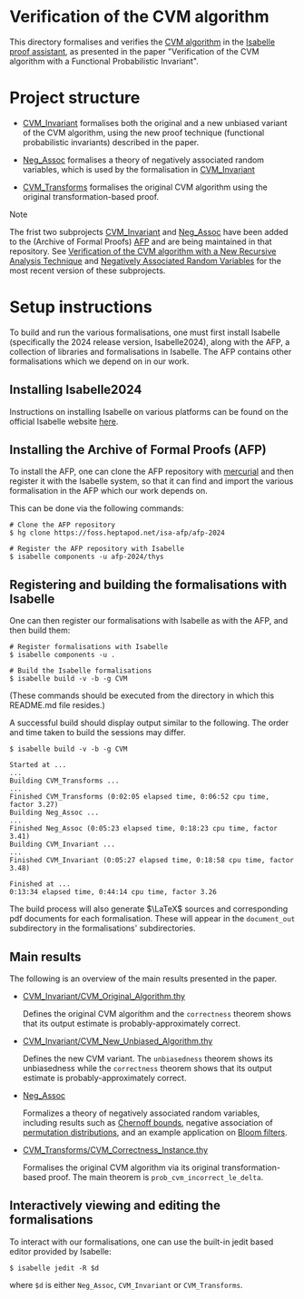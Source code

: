 # Verification of the CVM algorithm

This directory formalises and verifies the
[CVM algorithm](https://arxiv.org/abs/2301.10191)
in the [Isabelle proof assistant](https://isabelle.in.tum.de/),
as presented in the paper
"Verification of the CVM algorithm with a Functional Probabilistic Invariant".

# Project structure

- [CVM_Invariant](CVM_Invariant)
  formalises both the original and a new unbiased variant of the CVM algorithm, using the
  new proof technique (functional probabilistic invariants) described in the paper.

- [Neg_Assoc](Neg_Assoc)
  formalises a theory of negatively associated random variables, which is used
  by the formalisation in [CVM_Invariant](CVM_Invariant)

- [CVM_Transforms](CVM_Transforms)
  formalises the original CVM algorithm using the original
  transformation-based proof.

> [!NOTE]
> The frist two subprojects [CVM_Invariant](CVM_Invariant) and [Neg_Assoc](Neg_Assoc) have been
> added to the (Archive of Formal Proofs) [AFP](https://www.isa-afp.org/) and are being
> maintained in that repository.
> See [Verification of the CVM algorithm with a New Recursive Analysis Technique](https://www.isa-afp.org/entries/CVM_Distinct_Elements.html) and
> [Negatively Associated Random Variables](https://www.isa-afp.org/entries/Negative_Association.html)
> for the most recent version of these subprojects.

# Setup instructions

To build and run the various formalisations, one must first install Isabelle
(specifically the 2024 release version, Isabelle2024), along with the AFP,
a collection of libraries and formalisations in Isabelle.
The AFP contains other formalisations which we depend on in our work.

## Installing Isabelle2024

Instructions on installing Isabelle on various platforms can be found on the official
Isabelle website [here](https://isabelle.in.tum.de/installation.html).

## Installing the Archive of Formal Proofs (AFP)

To install the AFP, one can clone the AFP repository with
[mercurial](https://www.mercurial-scm.org/)
and then register it with the Isabelle system, so that it can find and import
the various formalisation in the AFP which our work depends on.

This can be done via the following commands:

```shell
# Clone the AFP repository
$ hg clone https://foss.heptapod.net/isa-afp/afp-2024

# Register the AFP repository with Isabelle
$ isabelle components -u afp-2024/thys
```

## Registering and building the formalisations with Isabelle

One can then register our formalisations with Isabelle as with the AFP, and then build them:

```shell
# Register formalisations with Isabelle
$ isabelle components -u . 

# Build the Isabelle formalisations
$ isabelle build -v -b -g CVM
```

(These commands should be executed from the directory in which this README.md file resides.)

A successful build should display output similar to the following.
The order and time taken to build the sessions may differ.

```shell
$ isabelle build -v -b -g CVM

Started at ...
...
Building CVM_Transforms ...
...
Finished CVM_Transforms (0:02:05 elapsed time, 0:06:52 cpu time, factor 3.27)
Building Neg_Assoc ...
...
Finished Neg_Assoc (0:05:23 elapsed time, 0:18:23 cpu time, factor 3.41)
Building CVM_Invariant ...
...
Finished CVM_Invariant (0:05:27 elapsed time, 0:18:58 cpu time, factor 3.48)

Finished at ...
0:13:34 elapsed time, 0:44:14 cpu time, factor 3.26
```

The build process will also generate $\LaTeX$ sources and corresponding pdf documents for
each formalisation.
These will appear in the `document_out` subdirectory in the formalisations'
subdirectories.

## Main results

The following is an overview of the main results presented in the paper.

- [CVM_Invariant/CVM_Original_Algorithm.thy](CVM_Invariant/CVM_Original_Algorithm.thy)
  
  Defines the original CVM algorithm and the `correctness` theorem shows that its output estimate is probably-approximately correct.
- [CVM_Invariant/CVM_New_Unbiased_Algorithm.thy](CVM_Invariant/CVM_New_Unbiased_Algorithm.thy)
  
  Defines the new CVM variant. The `unbiasedness` theorem shows its unbiasedness while the `correctness` theorem shows that its output estimate is probably-approximately correct.

- [Neg_Assoc](Neg_Assoc)
  
  Formalizes a theory of negatively associated random variables, including results such as [Chernoff bounds](Neg_Assoc/Neg_Assoc_Chernoff_Bounds.thy), negative association of [permutation distributions](Neg_Assoc/Neg_Assoc_Permutation_Distributions.thy), and an example application on [Bloom filters](Neg_Assoc/Neg_Assoc_Bloom_Filters.thy).

- [CVM_Transforms/CVM_Correctness_Instance.thy](CVM_Transforms/CVM_Correctness_Instance.thy)
  
  Formalises the original CVM algorithm via its original transformation-based proof. The main theorem is `prob_cvm_incorrect_le_delta`.

## Interactively viewing and editing the formalisations

To interact with our formalisations, one can use the built-in jedit based
editor provided by Isabelle:

```shell
$ isabelle jedit -R $d
```

where `$d` is either `Neg_Assoc`, `CVM_Invariant` or `CVM_Transforms`.
